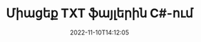 ---
############################# Static ############################
layout: "auto-gen-merger"
date: 2022-11-10T14:12:05
draft: false
otherformats: vsdx vssm vssx vstm vstx vsx vtx xlam xls xlsb xlsm xlsx bmp jpg jpeg png

############################# Head ############################
head_title: "Միացեք TXT ֆայլերին C#-ում | TXT Միաձուլում"
head_description: "Միացրեք բազմաթիվ TXT ֆայլեր մեկ ֆայլի մեջ՝ օգտագործելով C# .NET փաստաթղթերի միաձուլման API: Միացեք որոշակի էջերին կամ էջերի տիրույթներին՝ տարբեր փաստաթղթերից մինչև մեկ փաստաթուղթ:"

############################# Header ############################
title: "Միացեք TXT ֆայլերին C#-ում"
description: "Միացեք TXT-ին .NET կոդի մի քանի տողով:"
bg_image: "https://cms.admin.containerize.com/templates/aspose/App_Themes/V3/images/bg/header1.png"
bg_overlay: false
button:
    enable: true
    icon: "fas fa-arrow-down"
    label: "Ներբեռնեք անվճար փորձաշրջան"
    link: "https://downloads.groupdocs.com/merger/net"

############################# SubMenu ############################
submenu:
    enable: true

    left:
        img_alt: "GroupDocs.Merger for .NET"
        image: "https://cms.admin.containerize.com/templates/groupdocs/images/product-logos/90x90-noborder/groupdocs-merger-net.png"
        product: "GroupDocs.Merger"
        platform: ".NET"

    middle:
        button:

            # button loop
            - link: "https://apireference.groupdocs.com/merger/net"
              text: "API հղում"

            # button loop
            - link: "https://github.com/groupdocs-merger"
              text: "Կոդի օրինակներ"

            # button loop
            - link: "https://products.groupdocs.app/merger/family"
              text: "Կենդանի Դեմոներ"

            # button loop
            - link: "https://purchase.groupdocs.com/pricing/merger/net"
              text: "Գնագոյացում"

    right:
        link_download: "https://downloads.groupdocs.com/merger"
        link_learn: "https://docs.groupdocs.com/merger/net"
        link_buy: "https://purchase.groupdocs.com"

############################# About ############################
about:
    enable: true
    title: "GroupDocs.Merger for .NET API-ի մասին"
    content: |
        [GroupDocs.Merger for .NET](/hy/merger/net/) տրամադրում է հարմար լուծում բազմաթիվ PDF-ների, Microsoft Office-ի (Word, Excel, PowerPoint, OneNote), OpenDocument-ի, HTML-ի, պատկերների և շատ այլ փաստաթղթեր մեկ ֆայլի մեջ .NET հավելվածներում: GroupDocs.Merger-ը ձեզ մեծ ջանքեր կխնայի, քանի որ ձեզ թույլատրվում է միանալ TXT փաստաթղթերին. կարիք չկա տեղադրել որևէ երրորդ կողմի ծրագրակազմ, աշխատասեղանի հավելվածներ կամ պլագիններ: Այժմ ավելորդ է վատնել ձեր ժամանակը և ձեռքով միացնել ֆայլերը: GroupDocs-ի առաքելությունն է ապահովել լավագույն որակը և պարզեցնել փաստաթղթերի մշակման աշխատանքային հոսքերը:
        
        GroupDocs.Merger API-ն ճիշտ ընտրություն է կորպորատիվ լուծումների համար, որոնք պահանջում են ֆայլերի միացման հնարավորություններ: Այս API-ները լավ աջակցվում են բոլոր հիմնական օպերացիոն համակարգերում և հարթակներում, ներառյալ {{ Runtime}}:

############################# Steps ############################
steps:
    enable: true
    title_left: "Ինչպես միանալ բազմաթիվ TXT ֆայլերի"
    content_left: |
        [GroupDocs.Merger for .NET](/hy/merger/net/) հեշտացնում է .NET ծրագրավորողների համար միացնել երկու կամ ավելի TXT ֆայլեր իրենց հավելվածներում` կիրառելով մի քանի հեշտ քայլ.
        
        * Ստեղծեք **Merger** նոր օրինակ և փոխանցեք աղբյուրի փաստաթղթի ուղին որպես կոնստրուկտորի պարամետր:
        * Զանգահարեք **Join** **Merger** դասին և անցեք աղբյուրի երկրորդ փաստաթղթի ճանապարհը:
        * Միաձուլված փաստաթուղթը պահպանելու համար զանգահարեք **Save** **Merger** դասի:

    title_right: "Համակարգի պահանջները"
    content_right: |
        GroupDocs.Merger for .NET API-ներն աջակցվում են բոլոր հիմնական հարթակներում և օպերացիոն համակարգերում: Նախքան ստորև նշված կոդը գործարկելը, խնդրում ենք համոզվել, որ ձեր համակարգում տեղադրված են հետևյալ նախադրյալները.

        * Օպերացիոն համակարգեր՝ Microsoft Windows, Linux, MacOS
        * Զարգացման միջավայրեր՝ Visual Studio, Xamarin, MonoDevelop
        * Շրջանակներ: .NET Framework, .NET Standard, .NET Core, Mono
        * Ներբեռնեք GroupDocs.Merger for .NET-ի վերջին տարբերակը [NuGet]-ից (https://www.nuget.org/packages/groupdocs.merger)
         
    code: |
     {{% merger/additional-styles %}}
     {{< merger/code-merger title="Ինչպես միացնել TXT ֆայլեր՝ օգտագործելով C# օրինակ կոդը">}}

        ```csharp    
        // Միացեք TXT ֆայլեր՝ օգտագործելով GroupDocs.Merger API
        // Ակնթարթային միաձուլում TXT փաստաթղթով
        using (Merger merger = new Merger("input1.txt"))
          {
            // Call Join մեթոդը Միաձուլման դասի օրինակ և անցնել երկրորդ աղբյուրի փաստաթղթի ուղին
            merger.Join("input2.txt");
    
            // Միաձուլված փաստաթուղթը պահպանելու համար զանգահարեք Merger դասի օրինակի Save մեթոդը
            merger.Save("merged-file.txt");
          }
        ```
     {{< /merger/code-merger >}}

############################# Demos ############################
demos:
    enable: true
    title: "Կենդանի ցուցադրություններ՝ փաստաթղթերին միանալու առցանց հավելված"
    content: |
       Միացե՛ք մեկից ավելի TXT ֆայլ հենց հիմա՝ այցելելով [GroupDocs.Merger Live Demos](https://products.groupdocs.app/merger/txt) կայքը:
       Կենդանի ցուցադրությունն ունի հետևյալ առավելությունները.
        
############################# About Formats ############################
about_formats:
    enable: true

############################# More Formats ############################
more_formats:
    enable: true
    title: "Փաստաթղթերի այլ ձևաչափերի միացում"
    content: |
        .NET փաստաթղթերի միաձուլման API ֆայլերի ձևաչափերի և պատկերների համար: Միացեք փաստաթղթերի որոշ հայտնի ձևաչափերին, ինչպես նշված է ստորև:

############################# Back to top ###############################
back_to_top:
    enable: true
---